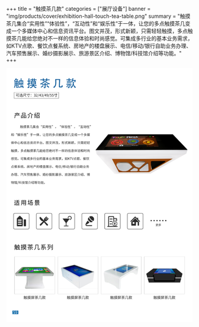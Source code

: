 +++
title = "触摸茶几款"
categories = ["展厅设备"]
banner = "img/products/cover/exhibition-hall-touch-tea-table.png"
summary = "触摸茶几集合“实用性”“体验性”，“互动性”和“娱乐性”于一体，让您的多点触摸茶几变成一个多媒体中心和信息资讯平台。图文并茂，形式新颖，只需轻轻触摸，多点触摸茶几能给您绝对不一样的信息体验和时尚感觉。可集成多行业的基本业务需求，如KTV点歌、餐饮点餐系统、房地产的楼盘展示、电信/移动/银行自助业务办理、汽车预售展示、婚纱摄影展示、旅游景区介绍、博物馆/科技馆介绍等功能。"
+++

![alt](66.png)
